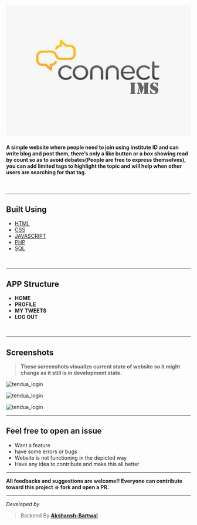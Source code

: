 ![banner](https://github.com/AkshanshBartwal/Connect_IMS/blob/new/image.jpeg?raw=true) 

#### A simple website where people need to join using institute ID and can write blog and post them, there’s only a like button or a box showing read by count so as to avoid debates(People are free to express themselves), you can add limited tags to highlight the topic and will help when other users are searching for that tag.
</br>

---
## Built Using 
- [HTML](#)
- [CSS](#)
- [JAVASCRIPT](#)
- [PHP](#)
- [SQL](#)


</br>

---
## APP Structure
 * **HOME**
 * **PROFILE**
 * **MY TWEETS**
 * **LOG OUT**


</br>

---
## Screenshots
> **These screenshots visualize current state of website so it might change as it still is in development state.**


![tendua_login](?raw=true)

![tendua_login](?raw=true) 

![tendua_login](?raw=true)
</br>

---
## Feel free to open an issue
- Want a feature 
- have some errors or bugs
- Website is not functioning in the depicted way
- Have any idea to contribute and make this all better

---
**All feedbacks and suggestions are welcome!! Everyone can contribute toward this project => fork and open a PR.**

---
_Developed by_
>Backend By **[Akshansh-Bartwal](https://github.com/AkshanshBartwal)** 



